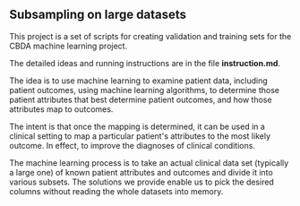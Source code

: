 ## Subsampling on large datasets

This project is a set of scripts for creating validation and training sets for the CBDA machine learning project.

The detailed ideas and running instructions are in the file **instruction.md**.

The idea is to use machine learning to examine patient data, including patient outcomes, using machine learning algorithms, to determine those patient attributes that best determine patient outcomes, and how those attributes map to outcomes. 

The intent is that once the mapping is determined, it can be used in a clinical setting to map a particular patient's attributes to the most likely outcome. In effect, to improve the diagnoses of clinical conditions.

The machine learning process is to take an actual clinical data set (typically a large one) of known patient attributes and outcomes and divide it into various subsets. The solutions we provide enable us to pick the desired columns without reading the whole datasets into memory.

